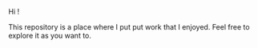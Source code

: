 Hi !

This repository is a place where I put put work that I enjoyed.
Feel free to explore it as you want to.